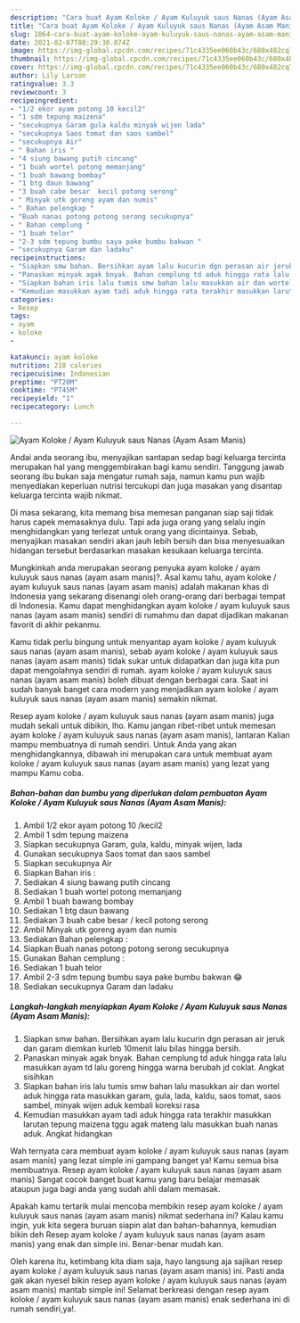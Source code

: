 ```yaml
---
description: "Cara buat Ayam Koloke / Ayam Kuluyuk saus Nanas (Ayam Asam Manis) yang nikmat Untuk Jualan"
title: "Cara buat Ayam Koloke / Ayam Kuluyuk saus Nanas (Ayam Asam Manis) yang nikmat Untuk Jualan"
slug: 1064-cara-buat-ayam-koloke-ayam-kuluyuk-saus-nanas-ayam-asam-manis-yang-nikmat-untuk-jualan
date: 2021-02-07T08:29:30.074Z
image: https://img-global.cpcdn.com/recipes/71c4335ee060b43c/680x482cq70/ayam-koloke-ayam-kuluyuk-saus-nanas-ayam-asam-manis-foto-resep-utama.jpg
thumbnail: https://img-global.cpcdn.com/recipes/71c4335ee060b43c/680x482cq70/ayam-koloke-ayam-kuluyuk-saus-nanas-ayam-asam-manis-foto-resep-utama.jpg
cover: https://img-global.cpcdn.com/recipes/71c4335ee060b43c/680x482cq70/ayam-koloke-ayam-kuluyuk-saus-nanas-ayam-asam-manis-foto-resep-utama.jpg
author: Lily Larson
ratingvalue: 3.3
reviewcount: 3
recipeingredient:
- "1/2 ekor ayam potong 10 kecil2"
- "1 sdm tepung maizena"
- "secukupnya Garam gula kaldu minyak wijen lada"
- "secukupnya Saos tomat dan saos sambel"
- "secukupnya Air"
- " Bahan iris "
- "4 siung bawang putih cincang"
- "1 buah wortel potong memanjang"
- "1 buah bawang bombay"
- "1 btg daun bawang"
- "3 buah cabe besar  kecil potong serong"
- " Minyak utk goreng ayam dan numis"
- " Bahan pelengkap "
- "Buah nanas potong potong serong secukupnya"
- " Bahan cemplung "
- "1 buah telor"
- "2-3 sdm tepung bumbu saya pake bumbu bakwan "
- "secukupnya Garam dan ladaku"
recipeinstructions:
- "Siapkan smw bahan. Bersihkan ayam lalu kucurin dgn perasan air jeruk dan garam diemkan kurleb 10menit lalu bilas hingga bersih."
- "Panaskan minyak agak bnyak. Bahan cemplung td aduk hingga rata lalu masukkan ayam td lalu goreng hingga warna berubah jd coklat. Angkat sisihkan"
- "Siapkan bahan iris lalu tumis smw bahan lalu masukkan air dan wortel aduk hingga rata masukkan garam, gula, lada, kaldu, saos tomat, saos sambel, minyak wijen aduk kembali koreksi rasa"
- "Kemudian masukkan ayam tadi aduk hingga rata terakhir masukkan larutan tepung maizena tggu agak mateng lalu masukkan buah nanas aduk. Angkat hidangkan"
categories:
- Resep
tags:
- ayam
- koloke
- 

katakunci: ayam koloke  
nutrition: 218 calories
recipecuisine: Indonesian
preptime: "PT20M"
cooktime: "PT45M"
recipeyield: "1"
recipecategory: Lunch

---
```



![Ayam Koloke / Ayam Kuluyuk saus Nanas (Ayam Asam Manis)](https://img-global.cpcdn.com/recipes/71c4335ee060b43c/680x482cq70/ayam-koloke-ayam-kuluyuk-saus-nanas-ayam-asam-manis-foto-resep-utama.jpg)

Andai anda seorang ibu, menyajikan santapan sedap bagi keluarga tercinta merupakan hal yang menggembirakan bagi kamu sendiri. Tanggung jawab seorang ibu bukan saja mengatur rumah saja, namun kamu pun wajib menyediakan keperluan nutrisi tercukupi dan juga masakan yang disantap keluarga tercinta wajib nikmat.

Di masa  sekarang, kita memang bisa memesan panganan siap saji tidak harus capek memasaknya dulu. Tapi ada juga orang yang selalu ingin menghidangkan yang terlezat untuk orang yang dicintainya. Sebab, menyajikan masakan sendiri akan jauh lebih bersih dan bisa menyesuaikan hidangan tersebut berdasarkan masakan kesukaan keluarga tercinta. 



Mungkinkah anda merupakan seorang penyuka ayam koloke / ayam kuluyuk saus nanas (ayam asam manis)?. Asal kamu tahu, ayam koloke / ayam kuluyuk saus nanas (ayam asam manis) adalah makanan khas di Indonesia yang sekarang disenangi oleh orang-orang dari berbagai tempat di Indonesia. Kamu dapat menghidangkan ayam koloke / ayam kuluyuk saus nanas (ayam asam manis) sendiri di rumahmu dan dapat dijadikan makanan favorit di akhir pekanmu.

Kamu tidak perlu bingung untuk menyantap ayam koloke / ayam kuluyuk saus nanas (ayam asam manis), sebab ayam koloke / ayam kuluyuk saus nanas (ayam asam manis) tidak sukar untuk didapatkan dan juga kita pun dapat mengolahnya sendiri di rumah. ayam koloke / ayam kuluyuk saus nanas (ayam asam manis) boleh dibuat dengan berbagai cara. Saat ini sudah banyak banget cara modern yang menjadikan ayam koloke / ayam kuluyuk saus nanas (ayam asam manis) semakin nikmat.

Resep ayam koloke / ayam kuluyuk saus nanas (ayam asam manis) juga mudah sekali untuk dibikin, lho. Kamu jangan ribet-ribet untuk memesan ayam koloke / ayam kuluyuk saus nanas (ayam asam manis), lantaran Kalian mampu membuatnya di rumah sendiri. Untuk Anda yang akan menghidangkannya, dibawah ini merupakan cara untuk membuat ayam koloke / ayam kuluyuk saus nanas (ayam asam manis) yang lezat yang mampu Kamu coba.

<!--inarticleads1-->

##### Bahan-bahan dan bumbu yang diperlukan dalam pembuatan Ayam Koloke / Ayam Kuluyuk saus Nanas (Ayam Asam Manis):

1. Ambil 1/2 ekor ayam potong 10 /kecil2
1. Ambil 1 sdm tepung maizena
1. Siapkan secukupnya Garam, gula, kaldu, minyak wijen, lada
1. Gunakan secukupnya Saos tomat dan saos sambel
1. Siapkan secukupnya Air
1. Siapkan  Bahan iris :
1. Sediakan 4 siung bawang putih cincang
1. Sediakan 1 buah wortel potong memanjang
1. Ambil 1 buah bawang bombay
1. Sediakan 1 btg daun bawang
1. Sediakan 3 buah cabe besar / kecil potong serong
1. Ambil  Minyak utk goreng ayam dan numis
1. Sediakan  Bahan pelengkap :
1. Siapkan Buah nanas potong potong serong secukupnya
1. Gunakan  Bahan cemplung :
1. Sediakan 1 buah telor
1. Ambil 2-3 sdm tepung bumbu saya pake bumbu bakwan 😂
1. Sediakan secukupnya Garam dan ladaku




<!--inarticleads2-->

##### Langkah-langkah menyiapkan Ayam Koloke / Ayam Kuluyuk saus Nanas (Ayam Asam Manis):

1. Siapkan smw bahan. Bersihkan ayam lalu kucurin dgn perasan air jeruk dan garam diemkan kurleb 10menit lalu bilas hingga bersih.
1. Panaskan minyak agak bnyak. Bahan cemplung td aduk hingga rata lalu masukkan ayam td lalu goreng hingga warna berubah jd coklat. Angkat sisihkan
1. Siapkan bahan iris lalu tumis smw bahan lalu masukkan air dan wortel aduk hingga rata masukkan garam, gula, lada, kaldu, saos tomat, saos sambel, minyak wijen aduk kembali koreksi rasa
1. Kemudian masukkan ayam tadi aduk hingga rata terakhir masukkan larutan tepung maizena tggu agak mateng lalu masukkan buah nanas aduk. Angkat hidangkan




Wah ternyata cara membuat ayam koloke / ayam kuluyuk saus nanas (ayam asam manis) yang lezat simple ini gampang banget ya! Kamu semua bisa membuatnya. Resep ayam koloke / ayam kuluyuk saus nanas (ayam asam manis) Sangat cocok banget buat kamu yang baru belajar memasak ataupun juga bagi anda yang sudah ahli dalam memasak.

Apakah kamu tertarik mulai mencoba membikin resep ayam koloke / ayam kuluyuk saus nanas (ayam asam manis) nikmat sederhana ini? Kalau kamu ingin, yuk kita segera buruan siapin alat dan bahan-bahannya, kemudian bikin deh Resep ayam koloke / ayam kuluyuk saus nanas (ayam asam manis) yang enak dan simple ini. Benar-benar mudah kan. 

Oleh karena itu, ketimbang kita diam saja, hayo langsung aja sajikan resep ayam koloke / ayam kuluyuk saus nanas (ayam asam manis) ini. Pasti anda gak akan nyesel bikin resep ayam koloke / ayam kuluyuk saus nanas (ayam asam manis) mantab simple ini! Selamat berkreasi dengan resep ayam koloke / ayam kuluyuk saus nanas (ayam asam manis) enak sederhana ini di rumah sendiri,ya!.

